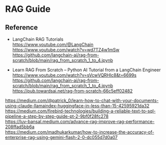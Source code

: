 # RAG Guide

## Reference
- LangChain RAG Tutorials <br>
https://www.youtube.com/@LangChain <br>
https://www.youtube.com/watch?v=wd7TZ4w1mSw <br>
https://github.com/langchain-ai/rag-from-scratch/blob/main/rag_from_scratch_1_to_4.ipynb <br>

- Learn RAG From Scratch – Python AI Tutorial from a LangChain Engineer <br>
https://www.youtube.com/watch?v=sVcwVQRHIc8&t=6699s <br>
https://github.com/langchain-ai/rag-from-scratch/blob/main/rag_from_scratch_1_to_4.ipynb <br>
https://pub.towardsai.net/rag-from-scratch-66c5eff02482 <br>

https://medium.com/@patrick_0/learn-how-to-chat-with-your-documents-using-claude-llamaindex-huggingface-in-less-than-15-42595921da32 <br>
https://medium.com/firebird-technologies/building-a-reliable-text-to-sql-pipeline-a-step-by-step-guide-pt-2-9bf0f28fc278 <br>
https://luv-bansal.medium.com/advance-rag-improve-rag-performance-208ffad5bb6a <br>
https://medium.com/madhukarkumar/how-to-increase-the-accuracy-of-enterprise-rag-using-gemini-flash-2-0-dc055d7d0a07 <br>